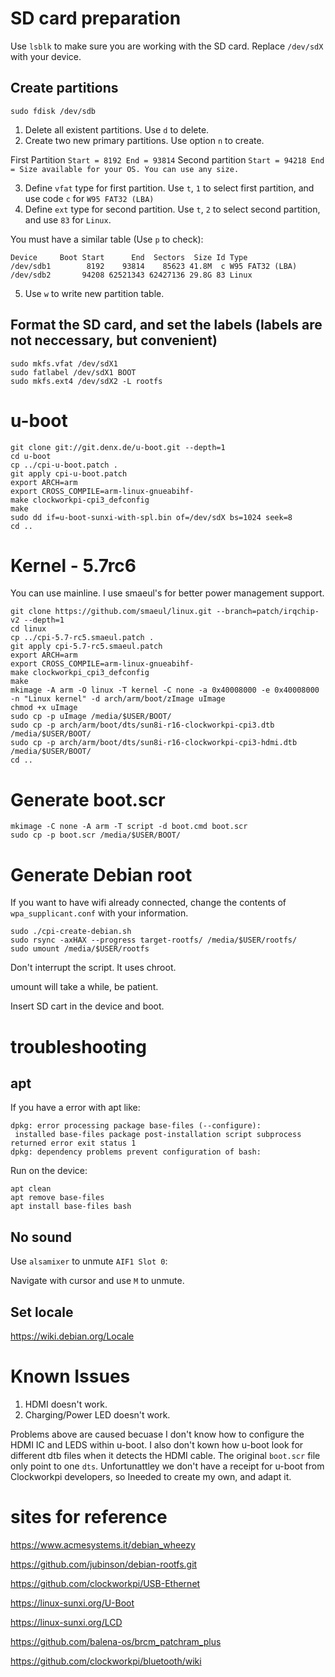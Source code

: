 # SD card preparation

Use `lsblk` to make sure you are working with the SD card. Replace `/dev/sdX` with your device.

## Create partitions
````
sudo fdisk /dev/sdb
````
1. Delete all existent partitions. Use `d` to delete.
2. Create two new primary partitions. Use option `n` to create.

  First Partition `Start = 8192 End = 93814`
  Second partition `Start = 94218 End = Size available for your OS. You can use any size.`
  
3. Define `vfat` type for first partition. Use `t`, `1` to select first partition, and use code `c` for `W95 FAT32 (LBA)`
4. Define `ext` type for second partition. Use `t`, `2` to select second partition, and use `83` for `Linux`.
  
You must have a similar table (Use `p` to check):

````
Device     Boot Start      End  Sectors  Size Id Type
/dev/sdb1        8192    93814    85623 41.8M  c W95 FAT32 (LBA)
/dev/sdb2       94208 62521343 62427136 29.8G 83 Linux
````

5. Use `w` to write new partition table.

## Format the SD card, and set the labels (labels are not neccessary, but convenient)

````
sudo mkfs.vfat /dev/sdX1
sudo fatlabel /dev/sdX1 BOOT
sudo mkfs.ext4 /dev/sdX2 -L rootfs
````

# u-boot

````
git clone git://git.denx.de/u-boot.git --depth=1
cd u-boot
cp ../cpi-u-boot.patch .
git apply cpi-u-boot.patch
export ARCH=arm
export CROSS_COMPILE=arm-linux-gnueabihf-
make clockworkpi-cpi3_defconfig
make
sudo dd if=u-boot-sunxi-with-spl.bin of=/dev/sdX bs=1024 seek=8
cd ..
````

# Kernel - 5.7rc6

You can use mainline. I use smaeul's for better power management support.

````
git clone https://github.com/smaeul/linux.git --branch=patch/irqchip-v2 --depth=1
cd linux
cp ../cpi-5.7-rc5.smaeul.patch .
git apply cpi-5.7-rc5.smaeul.patch
export ARCH=arm
export CROSS_COMPILE=arm-linux-gnueabihf-
make clockworkpi_cpi3_defconfig
make
mkimage -A arm -O linux -T kernel -C none -a 0x40008000 -e 0x40008000 -n "Linux kernel" -d arch/arm/boot/zImage uImage
chmod +x uImage
sudo cp -p uImage /media/$USER/BOOT/
sudo cp -p arch/arm/boot/dts/sun8i-r16-clockworkpi-cpi3.dtb /media/$USER/BOOT/
sudo cp -p arch/arm/boot/dts/sun8i-r16-clockworkpi-cpi3-hdmi.dtb /media/$USER/BOOT/
cd ..
````

# Generate boot.scr

````
mkimage -C none -A arm -T script -d boot.cmd boot.scr
sudo cp -p boot.scr /media/$USER/BOOT/
````

# Generate Debian root

If you want to have wifi already connected, change the contents of `wpa_supplicant.conf` with your information.

````
sudo ./cpi-create-debian.sh
sudo rsync -axHAX --progress target-rootfs/ /media/$USER/rootfs/
sudo umount /media/$USER/rootfs
````

Don't interrupt the script. It uses chroot.

umount will take a while, be patient.

Insert SD cart in the device and boot.

# troubleshooting

## apt

If you have a error with apt like:

````
dpkg: error processing package base-files (--configure):
 installed base-files package post-installation script subprocess returned error exit status 1
dpkg: dependency problems prevent configuration of bash:
````

Run on the device:

````
apt clean
apt remove base-files
apt install base-files bash
````

## No sound

Use `alsamixer` to unmute `AIF1 Slot 0`:

Navigate with cursor and use `M` to unmute.

## Set locale

https://wiki.debian.org/Locale

# Known Issues

1. HDMI doesn't work.
1. Charging/Power LED doesn't work.

Problems above are caused becuase I don't know how to configure the HDMI IC and LEDS within u-boot. I also don't kown how u-boot look for different dtb files when it detects the HDMI cable. The original `boot.scr` file only point to one `dts`. Unfortunattley we don't have a receipt for u-boot from Clockworkpi developers, so Ineeded to create my own, and adapt it.

# sites for reference
https://www.acmesystems.it/debian_wheezy

https://github.com/jubinson/debian-rootfs.git

https://github.com/clockworkpi/USB-Ethernet

https://linux-sunxi.org/U-Boot

https://linux-sunxi.org/LCD

https://github.com/balena-os/brcm_patchram_plus

https://github.com/clockworkpi/bluetooth/wiki
